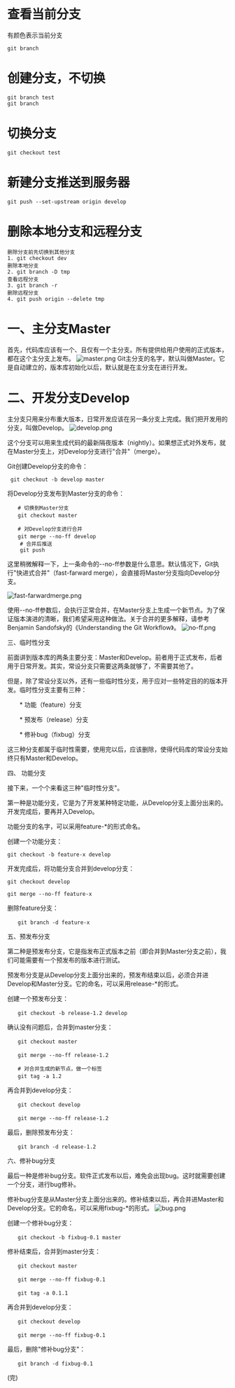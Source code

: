 
# 查看当前分支
有颜色表示当前分支
```
git branch
```
# 创建分支，不切换
```
git branch test
git branch
```
# 切换分支
```
git checkout test
```
# 新建分支推送到服务器
`git push --set-upstream origin develop`

# 删除本地分支和远程分支
```
删除分支前先切换到其他分支
1. git checkout dev 
删除本地分支
2. git branch -D tmp
查看远程分支
3. git branch -r
删除远程分支
4. git push origin --delete tmp
```
# 一、主分支Master

首先，代码库应该有一个、且仅有一个主分支。所有提供给用户使用的正式版本，都在这个主分支上发布。
![master.png](./img/master.png "master")
Git主分支的名字，默认叫做Master。它是自动建立的，版本库初始化以后，默认就是在主分支在进行开发。
# 二、开发分支Develop

主分支只用来分布重大版本，日常开发应该在另一条分支上完成。我们把开发用的分支，叫做Develop。
![develop.png](./img/develop.png "develop")


这个分支可以用来生成代码的最新隔夜版本（nightly）。如果想正式对外发布，就在Master分支上，对Develop分支进行"合并"（merge）。

Git创建Develop分支的命令：

` git checkout -b develop master`

将Develop分支发布到Master分支的命令：
```
　　# 切换到Master分支
　　git checkout master

　　# 对Develop分支进行合并
　　git merge --no-ff develop
    # 合并后推送
    git push
```
这里稍微解释一下，上一条命令的--no-ff参数是什么意思。默认情况下，Git执行"快进式合并"（fast-farward merge），会直接将Master分支指向Develop分支。

![fast-farwardmerge.png](./img/fast-farwardmerge.png "fast-farwardmerge")

使用--no-ff参数后，会执行正常合并，在Master分支上生成一个新节点。为了保证版本演进的清晰，我们希望采用这种做法。关于合并的更多解释，请参考Benjamin Sandofsky的《Understanding the Git Workflow》。
![no-ff.png](./img/no-ff.png "no-ff")


三、临时性分支

前面讲到版本库的两条主要分支：Master和Develop。前者用于正式发布，后者用于日常开发。其实，常设分支只需要这两条就够了，不需要其他了。

但是，除了常设分支以外，还有一些临时性分支，用于应对一些特定目的的版本开发。临时性分支主要有三种：

　　* 功能（feature）分支

　　* 预发布（release）分支

　　* 修补bug（fixbug）分支

这三种分支都属于临时性需要，使用完以后，应该删除，使得代码库的常设分支始终只有Master和Develop。

四、 功能分支

接下来，一个个来看这三种"临时性分支"。

第一种是功能分支，它是为了开发某种特定功能，从Develop分支上面分出来的。开发完成后，要再并入Develop。



功能分支的名字，可以采用feature-*的形式命名。

创建一个功能分支：

`git checkout -b feature-x develop`

开发完成后，将功能分支合并到develop分支：
```
git checkout develop

git merge --no-ff feature-x
```
删除feature分支：
```
　　git branch -d feature-x
```
五、预发布分支

第二种是预发布分支，它是指发布正式版本之前（即合并到Master分支之前），我们可能需要有一个预发布的版本进行测试。

预发布分支是从Develop分支上面分出来的，预发布结束以后，必须合并进Develop和Master分支。它的命名，可以采用release-*的形式。

创建一个预发布分支：
```
　　git checkout -b release-1.2 develop
```
确认没有问题后，合并到master分支：
```
　　git checkout master

　　git merge --no-ff release-1.2

　　# 对合并生成的新节点，做一个标签
　　git tag -a 1.2
```
再合并到develop分支：
```
　　git checkout develop

　　git merge --no-ff release-1.2
```
最后，删除预发布分支：
```
　　git branch -d release-1.2
```
六、修补bug分支

最后一种是修补bug分支。软件正式发布以后，难免会出现bug。这时就需要创建一个分支，进行bug修补。

修补bug分支是从Master分支上面分出来的。修补结束以后，再合并进Master和Develop分支。它的命名，可以采用fixbug-*的形式。
![bug.png](./img/bug.png "bug")


创建一个修补bug分支：
```
　　git checkout -b fixbug-0.1 master
```
修补结束后，合并到master分支：
```
　　git checkout master

　　git merge --no-ff fixbug-0.1

　　git tag -a 0.1.1
```
再合并到develop分支：
```
　　git checkout develop

　　git merge --no-ff fixbug-0.1
```
最后，删除"修补bug分支"：
```
　　git branch -d fixbug-0.1
```
(完)